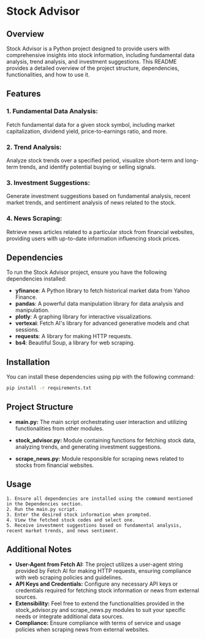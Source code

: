 
# Stock Advisor




## Overview
Stock Advisor is a Python project designed to provide users with comprehensive insights into stock information, including fundamental data analysis, trend analysis, and investment suggestions. This README provides a detailed overview of the project structure, dependencies, functionalities, and how to use it.

## Features
### 1. Fundamental Data Analysis:
Fetch fundamental data for a given stock symbol, including market capitalization, dividend yield, price-to-earnings ratio, and more.

### 2. Trend Analysis:
Analyze stock trends over a specified period, visualize short-term and long-term trends, and identify potential buying or selling signals.

### 3. Investment Suggestions:
Generate investment suggestions based on fundamental analysis, recent market trends, and sentiment analysis of news related to the stock.

### 4. News Scraping:
Retrieve news articles related to a particular stock from financial websites, providing users with up-to-date information influencing stock prices.


## Dependencies

To run the Stock Advisor project, ensure you have the following dependencies installed:

- **yfinance**: A Python library to fetch historical market data from Yahoo Finance.
- **pandas**: A powerful data manipulation library for data analysis and manipulation.
- **plotly**: A graphing library for interactive visualizations.
- **vertexai**: Fetch AI's library for advanced generative models and chat sessions.
- **requests**: A library for making HTTP requests.
- **bs4**: Beautiful Soup, a library for web scraping.




## Installation

You can install these dependencies using pip with the following command:

```bash
pip install -r requirements.txt

```

## Project Structure

- **main.py:** The main script orchestrating user interaction and utilizing functionalities from other modules.

- **stock_advisor.py:** Module containing functions for fetching stock data, analyzing trends, and generating investment suggestions.

- **scrape_news.py:** Module responsible for scraping news related to stocks from financial websites.

## Usage
    1. Ensure all dependencies are installed using the command mentioned in the Dependencies section.
    2. Run the main.py script.
    3. Enter the desired stock information when prompted.
    4. View the fetched stock codes and select one.
    5. Receive investment suggestions based on fundamental analysis, recent market trends, and news sentiment.



## Additional Notes
- **User-Agent from Fetch AI:** The project utilizes a user-agent string provided by Fetch AI for making HTTP requests, ensuring compliance with web scraping policies and guidelines.
- **API Keys and Credentials:** Configure any necessary API keys or credentials required for fetching stock information or news from external sources.
- **Extensibility:** Feel free to extend the functionalities provided in the stock_advisor.py and scrape_news.py modules to suit your specific needs or integrate additional data sources.
- **Compliance:** Ensure compliance with terms of service and usage policies when scraping news from external websites.


